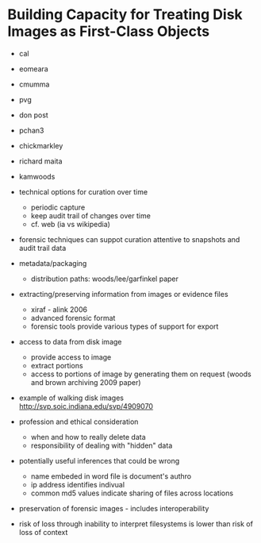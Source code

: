 Building Capacity for Treating Disk Images as First-Class Objects
=================================================================

* cal
* eomeara
* cmumma
* pvg
* don post
* pchan3
* chickmarkley
* richard maita
* kamwoods

* technical options for curation over time
	* periodic capture
	* keep audit trail of changes over time
	* cf. web (ia vs wikipedia)
* forensic techniques can suppot curation attentive to snapshots and audit trail data
* metadata/packaging
	* distribution paths: woods/lee/garfinkel paper
* extracting/preserving information from images or evidence files
	* xiraf - alink 2006
	* advanced forensic format
	* forensic tools provide various types of support for export
* access to data from disk image
	* provide access to image
	* extract portions
	* access to portions of image by generating them on request (woods and brown archiving 2009 paper)
* example of walking disk images http://svp.soic.indiana.edu/svp/4909070
* profession and ethical consideration
	* when and how to really delete data
	* responsibility of dealing with "hidden" data
*  potentially useful inferences that could be wrong
	*  name embeded in word file is document's authro
	* ip address identifies indivual
	* common md5 values indicate sharing of files across locations
* preservation of forensic images - includes interoperability
* risk of loss through inability to interpret filesystems is lower than risk of loss of context